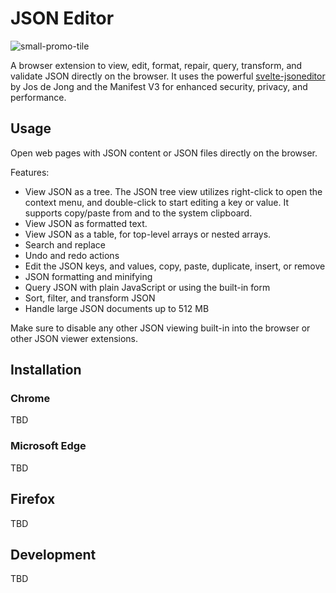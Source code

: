 # JSON Editor

![small-promo-tile](https://github.com/croespino/browser-json-editor/assets/6217775/ac369c8a-162f-43a3-ae56-ed2cda837b23)

A browser extension to view, edit, format, repair, query, transform, and validate JSON directly on the browser.
It uses the powerful [svelte-jsoneditor](https://github.com/josdejong/svelte-jsoneditor/) by Jos de Jong and the Manifest V3 for enhanced security, privacy, and performance.

## Usage

Open web pages with JSON content or JSON files directly on the browser. 

Features:
* View JSON as a tree. The JSON tree view utilizes right-click to open the context menu, and double-click to start editing a key or value. It supports copy/paste from and to the system clipboard.
* View JSON as formatted text.
* View JSON as a table, for top-level arrays or nested arrays.
* Search and replace
* Undo and redo actions
* Edit the JSON keys, and values, copy, paste, duplicate, insert, or remove
* JSON formatting and minifying
* Query JSON with plain JavaScript or using the built-in form
* Sort, filter, and transform JSON
* Handle large JSON documents up to 512 MB

Make sure to disable any other JSON viewing built-in into the browser or other JSON viewer extensions.

## Installation

### Chrome

TBD

### Microsoft Edge

TBD

## Firefox

TBD

## Development

TBD
